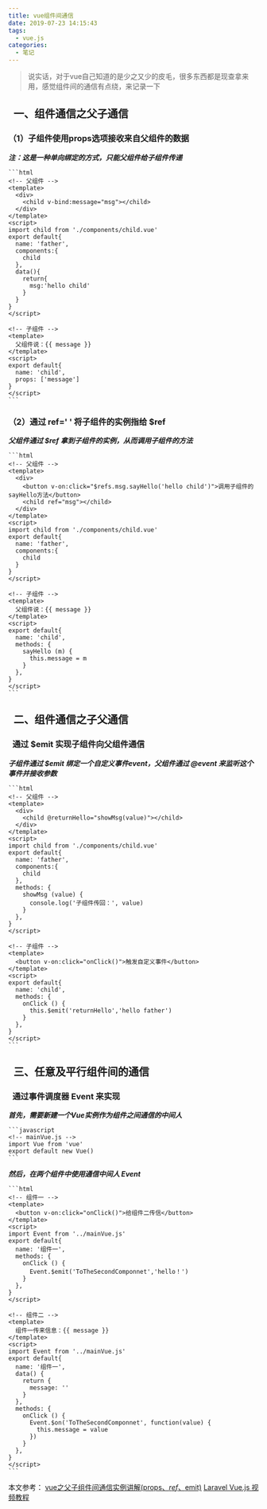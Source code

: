 ```yaml
---
title: vue组件间通信
date: 2019-07-23 14:15:43
tags:
  - vue.js
categories:
  - 笔记
---
```

> 说实话，对于vue自己知道的是少之又少的皮毛，很多东西都是现查拿来用，感觉组件间的通信有点绕，来记录一下

<!--more-->

## &ensp;一、组件通信之父子通信

### （1）子组件使用props选项接收来自父组件的数据

  ***注：这是一种单向绑定的方式，只能父组件给子组件传递***

    ```html
    <!-- 父组件 -->
    <template>
      <div>
        <child v-bind:message="msg"></child>
      </div>
    </template>
    <script>
    import child from './components/child.vue'
    export default{
      name: 'father',
      components:{
        child
      },
      data(){
        return{
          msg:'hello child'
        }
      }
    }
    </script>

    <!-- 子组件 -->
    <template>
      父组件说：{{ message }}
    </template>
    <script>
    export default{
      name: 'child',
      props: ['message']
    }
    </script>
    ```
  
### （2）通过 ref=' ' 将子组件的实例指给 $ref

  ***父组件通过 $ref 拿到子组件的实例，从而调用子组件的方法***

    ```html
    <!-- 父组件 -->
    <template>
      <div>
        <button v-on:click="$refs.msg.sayHello('hello child')">调用子组件的sayHello方法</button>
        <child ref="msg"></child>
      </div>
    </template>
    <script>
    import child from './components/child.vue'
    export default{
      name: 'father',
      components:{
        child
      }
    }
    </script>
    
    <!-- 子组件 -->
    <template>
      父组件说：{{ message }}
    </template>
    <script>
    export default{
      name: 'child',
      methods: {
        sayHello (m) {
          this.message = m
        } 
      },
    }
    </script>
    ```

## &ensp;二、组件通信之子父通信

### &ensp;通过 $emit 实现子组件向父组件通信

***子组件通过 $emit 绑定一个自定义事件event，父组件通过 @event 来监听这个事件并接收参数***

    ```html
    <!-- 父组件 -->
    <template>
      <div>
        <child @returnHello="showMsg(value)"></child>
      </div>
    </template>
    <script>
    import child from './components/child.vue'
    export default{
      name: 'father',
      components:{
        child
      },
      methods: {
        showMsg (value) {
          console.log('子组件传回：', value)
        }
      },
    }
    </script>
    
    <!-- 子组件 -->
    <template>
      <button v-on:click="onClick()">触发自定义事件</button>
    </template>
    <script>
    export default{
      name: 'child',
      methods: {
        onClick () {
          this.$emit('returnHello','hello father')
        } 
      },
    }
    </script>
    ```

## &ensp;三、任意及平行组件间的通信

### &ensp;通过事件调度器 Event 来实现

***首先，需要新建一个Vue实例作为组件之间通信的中间人***

    ```javascript
    <!-- mainVue.js -->
    import Vue from 'vue'
    export default new Vue()
    ```

***然后，在两个组件中使用通信中间人 Event***

    ```html
    <!-- 组件一 -->
    <template>
      <button v-on:click="onClick()">给组件二传信</button>
    </template>
    <script>
    import Event from '../mainVue.js'
    export default{
      name: '组件一',
      methods: {
        onClick () {
          Event.$emit('ToTheSecondComponnet','hello！')
        } 
      },
    }
    </script>

    <!-- 组件二 -->
    <template>
      组件一传来信息：{{ message }}
    </template>
    <script>
    import Event from '../mainVue.js'
    export default{
      name: '组件一',
      data() {
        return {
          message: ''
        }
      },
      methods: {
        onClick () {
          Event.$on('ToTheSecondComponnet', function(value) {
            this.message = value
          })
        } 
      },
    }
    </script>
    ```

本文参考：
[vue之父子组件间通信实例讲解(props、$ref、$emit)](https://www.jianshu.com/p/91416e11f012)
[Laravel Vue.js 视频教程](https://www.codecasts.com/)
